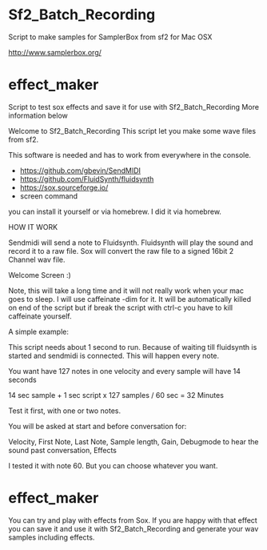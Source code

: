 # Sf2_Batch_Recording
Script to make samples for SamplerBox from sf2 for Mac OSX

http://www.samplerbox.org/

# effect_maker
Script to test sox effects and save it for use with Sf2_Batch_Recording
More information below

Welcome to Sf2_Batch_Recording 
This script let you make some wave files from sf2.

This software is needed and has to work from everywhere in the console.

- https://github.com/gbevin/SendMIDI
- https://github.com/FluidSynth/fluidsynth
- https://sox.sourceforge.io/
- screen command

you can install it yourself or via homebrew. I did it via homebrew.

HOW IT WORK

Sendmidi will send a note to Fluidsynth. Fluidsynth will play the sound and record it to a 
raw file. Sox will convert the raw file to a signed 16bit 2 Channel wav file.



Welcome Screen :)

Note, this will take a long time and it will not really work when your mac goes to sleep.
I will use caffeinate -dim for it. It will be automatically killed on end of the script 
but if break the script with ctrl-c you have to kill caffeinate yourself.


A simple example:
 
This script needs about 1 second to run. Because of waiting till fluidsynth is started
and sendmidi is connected. This will happen every note.

You want have 127 notes in one velocity and every sample will have 14 seconds

14 sec sample + 1 sec script x 127 samples / 60 sec = 32 Minutes

Test it first, with one or two notes.

You will be asked at start and before conversation for:

Velocity,
First Note,
Last Note,
Sample length, 
Gain,
Debugmode to hear the sound past conversation,
Effects

I tested it with note 60. But you can choose whatever you want.

# effect_maker

You can try and play with effects from Sox.
If you are happy with that effect you can save it and use it with Sf2_Batch_Recording and generate your wav samples including effects.
